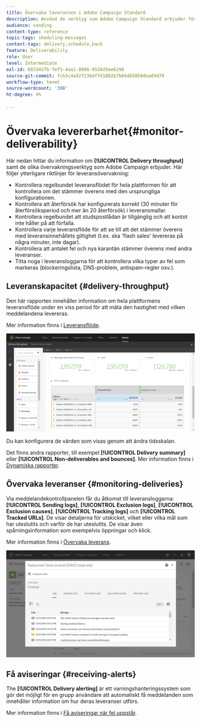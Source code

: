 ```yaml
---
title: Övervaka leveransen i Adobe Campaign Standard
description: Använd de verktyg som Adobe Campaign Standard erbjuder för att övervaka plattformens leveransbarhet.
audience: sending
content-type: reference
topic-tags: sheduling-messages
context-tags: delivery,schedule,back
feature: Deliverability
role: User
level: Intermediate
exl-id: 683341fb-fef5-4aa1-8606-9526d9ae6290
source-git-commit: fcb5c4a92f23bdffd1082b7b044b5859dead9d70
workflow-type: tm+mt
source-wordcount: '308'
ht-degree: 9%

---
```


# Övervaka levererbarhet{#monitor-deliverability}

Här nedan hittar du information om **[!UICONTROL Delivery throughput]** samt de olika övervakningsverktyg som Adobe Campaign erbjuder. Här följer ytterligare riktlinjer för leveransövervakning:
* Kontrollera regelbundet leveransflödet för hela plattformen för att kontrollera om det stämmer överens med den ursprungliga konfigurationen.
* Kontrollera att återförsök har konfigurerats korrekt (30 minuter för återförsöksperiod och mer än 20 återförsök) i leveransmallar.
* Kontrollera regelbundet att studspostlådan är tillgänglig och att kontot inte håller på att förfalla.
* Kontrollera varje leveransflöde för att se till att det stämmer överens med leveransinnehållets giltighet (t.ex. ska &#39;flash sales&#39; levereras på några minuter, inte dagar).
* Kontrollera att antalet fel och nya karantän stämmer överens med andra leveranser.
* Titta noga i leveransloggarna för att kontrollera vilka typer av fel som markeras (blockeringslista, DNS-problem, antispam-regler osv.).

## Leveranskapacitet {#delivery-throughput}

Den här rapporten innehåller information om hela plattformens leveransflöde under en viss period för att mäta den hastighet med vilken meddelandena levereras.

Mer information finns i [Leveransflöde](../../reporting/using/delivery-throughput.md).

![](assets/delivery_reports_1.png)

Du kan konfigurera de värden som visas genom att ändra tidsskalan.

Det finns andra rapporter, till exempel **[!UICONTROL Delivery summary]** eller **[!UICONTROL Non-deliverables and bounces]**. Mer information finns i [Dynamiska rapporter](../../reporting/using/about-dynamic-reports.md).

## Övervaka leveranser {#monitoring-deliveries}

Via meddelandekontrollpanelen får du åtkomst till leveransloggarna: **[!UICONTROL Sending logs]**, **[!UICONTROL Exclusion logs]**, **[!UICONTROL Exclusion causes]**, **[!UICONTROL Tracking logs]** och **[!UICONTROL Tracked URLs]**. De visar detaljerna för utskicket, vilket eller vilka mål som har uteslutits och varför de har uteslutits. De visar även spårningsinformation som exempelvis öppningar och klick.

Mer information finns i [Övervaka leverans](../../sending/using/monitoring-a-delivery.md).

![](assets/sending_delivery1.png)

## Få aviseringar {#receiving-alerts}

The **[!UICONTROL Delivery alerting]** är ett varningshanteringssystem som gör det möjligt för en grupp användare att automatiskt få meddelanden som innehåller information om hur deras leveranser utförs.

Mer information finns i [Få aviseringar när fel uppstår](../../sending/using/receiving-alerts-when-failures-happen.md).

<!--## External tools (#external-tools)

### Signal Spam {#signal-spam}

Signal Spam is a French service which offers anonymized feedback loop reporting for French ISPs (Orange, SFR).

This service allows you to follow the reputation of the French ISPs and track customers' activity evolution.

Signal Spam also provides direct complaints that end users log through a dedicated interface. Those complaints are then quarantined from the email address database.

### 250ok {#solution-250ok}

250ok is a monitoring solution which provides IP and domain denylists, as well as reputation indicators.

The information provided is real-time, which allows for a pro-active assistance. 250ok a complementary solution to the Adobe deliverability internal tools.-->
